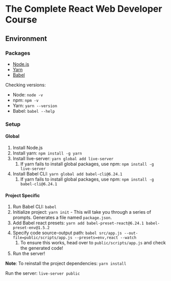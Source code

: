 # The Complete React Web Developer Course

## Environment

### Packages

-   [Node.js](https://nodejs.org/en/download/)
-   [Yarn](https://yarnpkg.com/en/)
-   [Babel](https://babeljs.io)

Checking versions:

-   Node: `node -v`
-   npm: `npm -v`
-   Yarn: `yarn --version`
-   Babel: `babel --help`

### Setup

#### Global

1. Install Node.js
2. Install yarn: `npm install -g yarn`
3. Install live-server: `yarn global add live-server`
    1. If yarn fails to install global packages, use npm: `npm install -g live-server`
4. Install Babel CLI: `yarn global add babel-cli@6.24.1`
    1. If yarn fails to install global packages, use npm: `npm install -g babel-cli@6.24.1`

#### Project Specific

1. Run Babel CLI: `babel`
2. Initialize project: `yarn init` - This will take you through a series of prompts. Generates a file named `package.json`.
3. Add Babel react presets: `yarn add babel-preset-react@6.24.1 babel-preset-env@1.5.2`
4. Specify code source-output path: `babel src/app.js --out-file=public/scripts/app.js --presets=env,react --watch`
    1. To ensure this works, head over to `public/scripts/app.js` and check the generated code!
5. Run the server!

**Note**: To reinstall the project dependencies: `yarn install`

Run the server: `live-server public`
